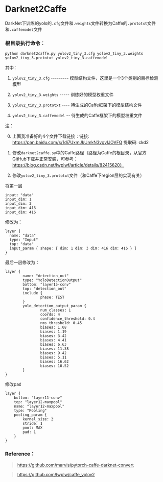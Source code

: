 # Darknet2Caffe
DarkNet下训练的yolo的`.cfg`文件和`.weights`文件转换为Caffe的`.prototxt`文件和`.caffemodel`文件

### 根目录执行命令：
```
python darknet2caffe.py yolov2_tiny_3.cfg yolov2_tiny_3.weights yolov2_tiny_3.prototxt yolov2_tiny_3.caffemodel
```

其中：

1. `yolov2_tiny_3.cfg` --------- 模型结构文件，这里是一个3个类别的目标检测模型

2. `yolov2_tiny_3.weights` ----- 训练好的模型权重文件

3. `yolov2_tiny_3.prototxt` ---- 待生成的Caffe框架下的模型结构文件

4. `yolov2_tiny_3.caffemodel` -- 待生成的Caffe框架下的模型权重文件


注：

0. 上面我准备好的4个文件下载链接：链接: https://pan.baidu.com/s/1di7UxmJkUmkN3vgvlJOVFQ 提取码: ckd2

1. 修改`darknet2caffe.py`中的Caffe路径（路径为Caffe的根目录，从官方GitHub下载并正常安装，可参考：https://blog.csdn.net/lwplwf/article/details/82415620）

2. 修改`yolov2_tiny_3.prototxt`文件（和Caffe下region层的实现有关）

将第一层
```
input: "data"
input_dim: 1
input_dim: 3
input_dim: 416
input_dim: 416
```

修改为：

```
layer {
  name: "data"
  type: "Input"
  top: "data"
  input_param { shape: { dim: 1 dim: 3 dim: 416 dim: 416 } }
}

```
最后一层修改为：
```
layer {
        name: "detection_out"
        type: "YoloDetectionOutput"
        bottom: "layer15-conv"
        top: "detection_out"
        include {
                phase: TEST
        }
        yolo_detection_output_param {
                num_classes: 1
                coords: 4
                confidence_threshold: 0.4
                nms_threshold: 0.45
                biases: 1.08
                biases: 1.19
                biases: 3.42
                biases: 4.41
                biases: 6.63
                biases: 11.38
                biases: 9.42
                biases: 5.11
                biases: 16.62
                biases: 10.52
        }
}
```

修改pad
```
layer {
    bottom: "layer11-conv"
    top: "layer12-maxpool"
    name: "layer12-maxpool"
    type: "Pooling"
    pooling_param {
        kernel_size: 2
        stride: 1
        pool: MAX
        pad: 1
    }
}
```

### Reference：
> https://github.com/marvis/pytorch-caffe-darknet-convert

> https://github.com/lwplw/caffe_yolov2
